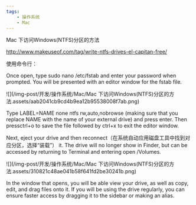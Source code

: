 ```yaml
---
tags:
    - 操作系统
    - Mac
---
```


Mac 下访问Windows(NTFS)分区的方法

http://www.makeuseof.com/tag/write-ntfs-drives-el-capitan-free/



使用命令行：

Once open, type sudo nano /etc/fstab and enter your password when prompted. You will be presented with an editor window for the fstab file.

![](/img-post/开发/操作系统/Mac/Mac 下访问Windows(NTFS)分区的方法.assets/aab2041cb9cd4b9ea12b95538008f7ab.png)

Type LABEL=NAME none ntfs rw,auto,nobrowse (making sure that you replace NAME with the name of your external drive) and press enter. Then pressctrl+o to save the file followed by ctrl+x to exit the editor window.

Next, eject your drive and then reconnect（在系统自动应用磁盘工具中找到对应分区，选择“装载”） it. The drive will no longer show in Finder, but can be accessed by returning to Terminal and entering open /Volumes.

![](/img-post/开发/操作系统/Mac/Mac 下访问Windows(NTFS)分区的方法.assets/310821c48ae041b58f641fd2be30241b.png)

In the window that opens, you will be able view your drive, as well as copy, edit, and drag files onto it. If you will be using the drive regularly, you can ensure faster access by dragging it to the sidebar or making an alias.

